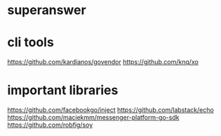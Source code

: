 # superanswer

cli tools
=============
https://github.com/kardianos/govendor
https://github.com/knq/xo

important libraries
=============
https://github.com/facebookgo/inject
https://github.com/labstack/echo
https://github.com/maciekmm/messenger-platform-go-sdk
https://github.com/robfig/soy
